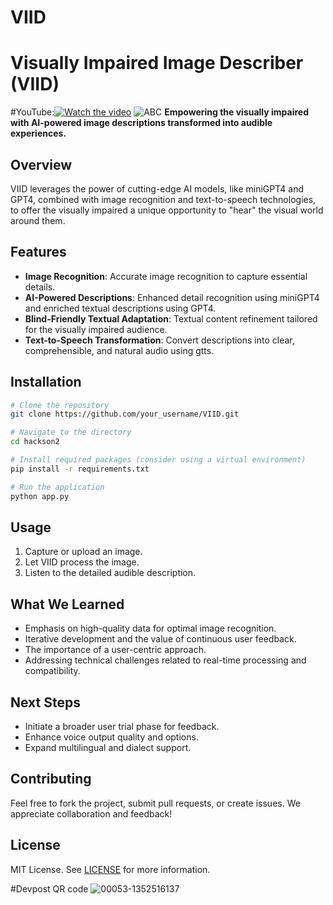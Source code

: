 # VIID
# Visually Impaired Image Describer (VIID)
#YouTube:[![Watch the video](https://img.youtube.com/vi/jIUM1gAFtIQ/0.jpg)](https://youtu.be/jIUM1gAFtIQ)
![ABC](https://github.com/5418XR/ABC/assets/72371666/1cce9d2c-5b21-4f2d-9678-942a4f409131)
**Empowering the visually impaired with AI-powered image descriptions transformed into audible experiences.**

## Overview

VIID leverages the power of cutting-edge AI models, like miniGPT4 and GPT4, combined with image recognition and text-to-speech technologies, to offer the visually impaired a unique opportunity to "hear" the visual world around them.


## Features

- **Image Recognition**: Accurate image recognition to capture essential details.
- **AI-Powered Descriptions**: Enhanced detail recognition using miniGPT4 and enriched textual descriptions using GPT4.
- **Blind-Friendly Textual Adaptation**: Textual content refinement tailored for the visually impaired audience.
- **Text-to-Speech Transformation**: Convert descriptions into clear, comprehensible, and natural audio using gtts.

## Installation

```bash
# Clone the repository
git clone https://github.com/your_username/VIID.git

# Navigate to the directory
cd hackson2

# Install required packages (consider using a virtual environment)
pip install -r requirements.txt

# Run the application
python app.py
```
## Usage

1. Capture or upload an image.
2. Let VIID process the image.
3. Listen to the detailed audible description.

## What We Learned

- Emphasis on high-quality data for optimal image recognition.
- Iterative development and the value of continuous user feedback.
- The importance of a user-centric approach.
- Addressing technical challenges related to real-time processing and compatibility.


## Next Steps

- Initiate a broader user trial phase for feedback.
- Enhance voice output quality and options.
- Expand multilingual and dialect support.


## Contributing

Feel free to fork the project, submit pull requests, or create issues. We appreciate collaboration and feedback!

## License

MIT License. See [LICENSE](LICENSE) for more information.

#Devpost QR code
![00053-1352516137](https://github.com/5418XR/VIID/assets/72371666/6dce6ddb-9517-4221-9e33-3a48141153b7)
